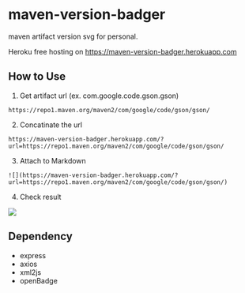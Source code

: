 # maven-version-badger
maven artifact version svg for personal.

Heroku free hosting on https://maven-version-badger.herokuapp.com

## How to Use

1. Get artifact url (ex. com.google.code.gson.gson)
```
https://repo1.maven.org/maven2/com/google/code/gson/gson/
```

2. Concatinate the url
```
https://maven-version-badger.herokuapp.com/?url=https://repo1.maven.org/maven2/com/google/code/gson/gson/
```

3. Attach to Markdown
```
![](https://maven-version-badger.herokuapp.com/?url=https://repo1.maven.org/maven2/com/google/code/gson/gson/)
```

4. Check result

![](https://maven-version-badger.herokuapp.com/?url=https://repo1.maven.org/maven2/com/google/code/gson/gson/)


## Dependency
* express
* axios
* xml2js
* openBadge

